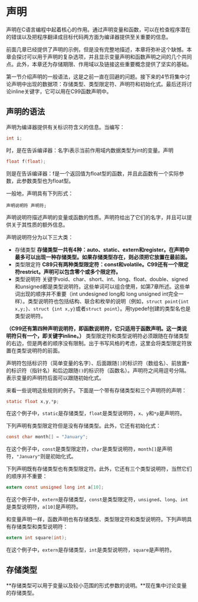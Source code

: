 # 声明
声明在C语言编程中起着核心的作用。通过声明变量和函数，可以在检查程序潜在的错误以及把程序翻译成目标代码两方面为编译器提供至关重要的信息。

前面几章已经提供了声明的示例，但是没有完整地描述，本章将弥补这个缺憾。本章会探讨可以用于声明的复杂选项，并且显示变量声明和函数声明之间的几个共同点。此外，本章还为存储期限、作用域以及链接这些重要概念提供了坚实的基础。

第一节介绍声明的一般语法，这是之前一直在回避的问题。接下来的4节将集中讨论声明中出现的数据项：存储类型、类型限定符、声明符和初始化式。最后还将讨论inline关键字，它可以用在C99函数声明中。

## 声明的语法
声明为编译器提供有关标识符含义的信息。当编写：
```c
int i;
```
时，是在告诉编译器：名字i表示当前作用域内数据类型为int的变量。声明
```c
float f(float);
```
则是在告诉编译器：f是一个返回值为float型的函数，并且此函数有一个实际参数，此参数类型也为float型。

一般地，声明具有下列形式：
```
声明说明符 声明符;
```
声明说明符描述声明的变量或函数的性质。声明符给出了它们的名字，并且可以提供关于其性质的额外信息。

声明说明符分为以下三大类：
- 存储类型
	**存储类型一共有4种：auto、static、extern和register。在声明中最多可以出现一种存储类型。如果存储类型存在，则必须把它放置在最前面。**
- 类型限定符
	**C89只有两种类型限定符：const和volatile。C99还有一个限定符restrict。声明可以包含零个或多个限定符。**
- 类型说明符
	关键字void、char、short、int、long、float、double、signed和unsigned都是类型说明符。这些单词可以组合使用，如第7章所述。这些单词出现的顺序并不重要（int undesigned long和 long unsigned int完全一样）。类型说明符也包括结构、联合和枚举的说明（例如，`struct point{int x,y;}`、`struct {int x,y}`或者`struct point`）。用typedef创建的类型名也是类型说明符。


**（C99还有第四种声明说明符，即函数说明符，它只适用于函数声明。这一类说明符只有一个，即关键字inline。）** 类型限定符和类型说明符必须跟随在存储类型的右边，但是两者的顺序没有限制。出于书写风格的考虑，这里会将类型限定符放置在类型说明符的前面。

声明符包括标识符（简单变量的名字）、后面跟随`[]`的标识符（数组名）、前放置`*`的标识符（指针名）和后边跟随`()`的标识符（函数名）。声明符之间用逗号分隔。表示变量的声明符后面可以跟随初始化式。

来看一些说明这些规则的例子。下面是一个带有存储类型和三个声明符的声明：
```c
static float x,y,*p;
```
在这个例子中，`static`是存储类型，`float`是类型说明符，`x`、`y`和`*p`是声明符。

下列声明有类型限定符但是没有存储类型。此外，它还有初始化式：
```c
const char month[] = "January";
```
在这个例子中，`const`是类型限定符，`char`是类型说明符，`month[]`是声明符，`"January"`则是初始化式。


下列声明既有存储类型也有类型限定符。此外，它还有三个类型说明符，当然它们的顺序并不重要：
```c
extern const unsigned long int a[10];
```
在这个例子中，`extern`是存储类型，`const`是类型限定符，`unsigned`、`long`、`int`是类型说明符，`a[10]`是声明符。

和变量声明一样，函数声明也有存储类型、类型限定符和类型说明符。下列声明具有存储类型和类型说明符：
```c
extern int square(int);
```
在这个例子中，`extern`是存储类型，`int`是类型说明符，`square`是声明符。

## 存储类型
**存储类型可以用于变量以及较小范围的形式参数的说明。**现在集中讨论变量的存储类型。

